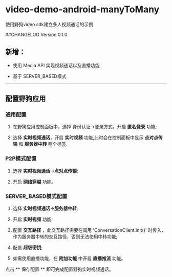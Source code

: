 # video-demo-android-manyToMany
使用野狗video sdk建立多人视频通话的示例

##CHANGELOG Version 0.1.0
## 新增：

* 使用 Media API 实现视频通话以及直播功能

* 基于 SERVER_BASED模式

------------------------------------

## 配置野狗应用

### 通用配置

1. 在野狗应用控制面板中，选择 身份认证->登录方式，开启 **匿名登录** 功能;

2. 选择 **实时视频通话**，开启 **实时视频** 功能,此时会在控制面板中显示 **点对点传输** 和 **服务器中转** 两个标签.

###  P2P模式配置

1. 选择 **实时视频通话**->**点对点传输**;

2. 开启 **网络穿越** 功能。

###  SERVER_BASED模式配置

1. 选择 **实时视频通话**->**服务器中转**;

2. 开启 **实时视频** 功能;

3. 配置 **交互路径** ，此交互路径需要在调用 'ConversationClient.init()' 时传入，作为服务器中转的交互路径，否则无法使用中转功能;

4. 配置 **超级密钥**;

5. 如需使用直播功能，在 **附加功能** 中开启 **直播推流** 功能。


点击 ** 保存配置 ** 即可完成配置野狗实时视频通话。



